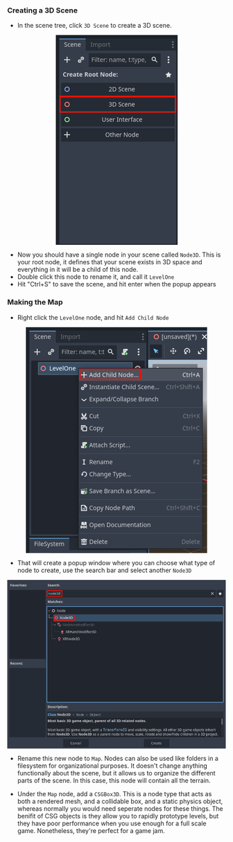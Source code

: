 ### Creating a 3D Scene
- In the scene tree, click `3D Scene` to create a 3D scene.
<img style="display: block; margin-left: auto; margin-right: auto;" src="4-1.png" alt="Selecting 3D Scene">

- Now you should have a single node in your scene called `Node3D`. This is your root node, it defines that your scene exists in 3D space and everything in it will be a child of this node.
- Double click this node to rename it, and call it `LevelOne`
- Hit "Ctrl+S" to save the scene, and hit enter when the popup appears

### Making the Map
- Right click the `LevelOne` node, and hit `Add Child Node`

<img style="display: block; margin-left: auto; margin-right: auto;" src="4-2.png" alt="Making a Child Node">

- That will create a popup window where you can choose what type of node to create, use the search bar and select another `Node3D`

<img style="display: block; margin-left: auto; margin-right: auto;" src="4-3.png" alt="Selecting the Child Node">

- Rename this new node to `Map`. Nodes can also be used like folders in a filesystem for organizational purposes. It doesn't change anything functionally about the scene, but it allows us to organize the different parts of the scene. In this case, this node will contain all the terrain.

- Under the `Map` node, add a `CSGBox3D`. This is a node type that acts as both a rendered mesh, and a collidable box, and a static physics object, whereas normally you would need seperate nodes for these things. The benifit of CSG objects is they allow you to rapidly prototype levels, but they have poor performance when you use enough for a full scale game. Nonetheless, they're perfect for a game jam.

